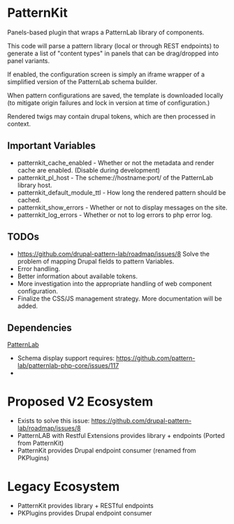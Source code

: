 # PatternKit
Panels-based plugin that wraps a PatternLab library of components.
 
This code will parse a pattern library (local or through REST endpoints) to generate a list of "content types" in panels that can be drag/dropped into panel variants.

If enabled, the configuration screen is simply an iframe wrapper of a simplified version of the PatternLab schema builder.

When pattern configurations are saved, the template is downloaded locally (to mitigate origin failures and lock in version at time of configuration.)

Rendered twigs may contain drupal tokens, which are then processed in context.

## Important Variables
* patternkit_cache_enabled - Whether or not the metadata and render cache are enabled. (Disable during development)
* patternkit_pl_host - The scheme://hostname:port/ of the PatternLab library host.
* patternkit_default_module_ttl - How long the rendered pattern should be cached.
* patternkit_show_errors - Whether or not to display messages on the site.
* patternkit_log_errors - Whether or not to log errors to php error log. 

## TODOs
* https://github.com/drupal-pattern-lab/roadmap/issues/8 Solve the problem of mapping Drupal fields to pattern Variables.
* Error handling.
* Better information about available tokens.
* More investigation into the appropriate handling of web component configuration.
* Finalize the CSS/JS management strategy.
More documentation will be added.

## Dependencies
[PatternLab](https://github.com/pattern-lab/starterkit-twig-drupal-minimal)
* Schema display support requires: https://github.com/pattern-lab/patternlab-php-core/issues/117
* 

# Proposed V2 Ecosystem
* Exists to solve this issue: https://github.com/drupal-pattern-lab/roadmap/issues/8
* PatternLAB with Restful Extensions provides library + endpoints (Ported from PatternKit)
* PatternKit provides Drupal endpoint consumer (renamed from PKPlugins)

# Legacy Ecosystem
* PatternKit provides library + RESTful endpoints
* PKPlugins provides Drupal endpoint consumer
